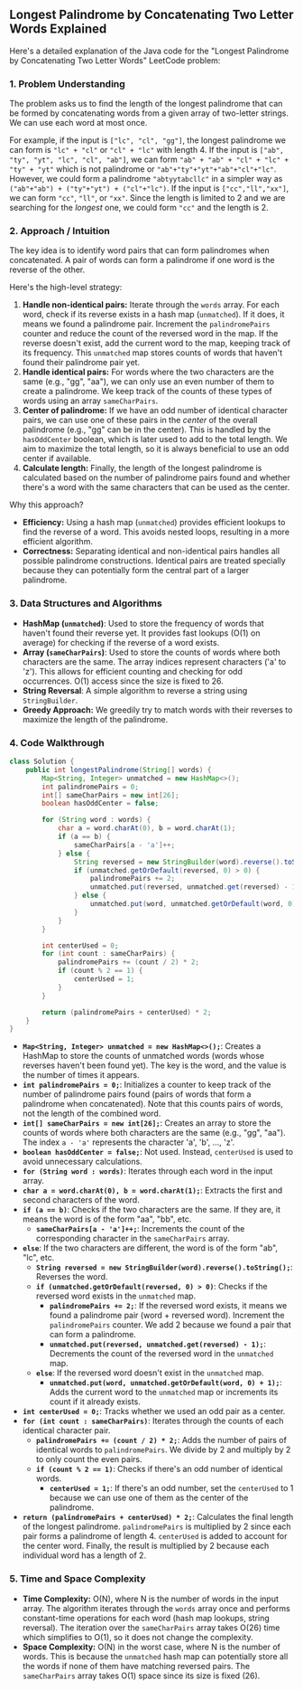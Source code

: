 ## Longest Palindrome by Concatenating Two Letter Words Explained

Here's a detailed explanation of the Java code for the "Longest Palindrome by Concatenating Two Letter Words" LeetCode problem:

### 1. Problem Understanding

The problem asks us to find the length of the longest palindrome that can be formed by concatenating words from a given array of two-letter strings.  We can use each word at most once.

For example, if the input is `["lc", "cl", "gg"]`, the longest palindrome we can form is `"lc" + "cl"` or `"cl" + "lc"` with length 4.  If the input is `["ab", "ty", "yt", "lc", "cl", "ab"]`, we can form `"ab" + "ab" + "cl" + "lc" + "ty" + "yt"` which is not palindrome or `"ab"+"ty"+"yt"+"ab"+"cl"+"lc"`. However, we could form a palindrome `"abtyytabcllc"` in a simpler way as `("ab"+"ab") + ("ty"+"yt") + ("cl"+"lc")`. If the input is `["cc","ll","xx"]`, we can form `"cc"`, `"ll"`, or `"xx"`.  Since the length is limited to 2 and we are searching for the *longest* one, we could form `"cc"` and the length is 2.

### 2. Approach / Intuition

The key idea is to identify word pairs that can form palindromes when concatenated. A pair of words can form a palindrome if one word is the reverse of the other.

Here's the high-level strategy:

1.  **Handle non-identical pairs:** Iterate through the `words` array. For each word, check if its reverse exists in a hash map (`unmatched`). If it does, it means we found a palindrome pair. Increment the `palindromePairs` counter and reduce the count of the reversed word in the map. If the reverse doesn't exist, add the current word to the map, keeping track of its frequency. This `unmatched` map stores counts of words that haven't found their palindrome pair yet.
2.  **Handle identical pairs:**  For words where the two characters are the same (e.g., "gg", "aa"), we can only use an even number of them to create a palindrome. We keep track of the counts of these types of words using an array `sameCharPairs`.
3.  **Center of palindrome:** If we have an odd number of identical character pairs, we can use one of these pairs in the *center* of the overall palindrome (e.g., "gg" can be in the center). This is handled by the `hasOddCenter` boolean, which is later used to add to the total length.  We aim to maximize the total length, so it is always beneficial to use an odd center if available.
4.  **Calculate length:** Finally, the length of the longest palindrome is calculated based on the number of palindrome pairs found and whether there's a word with the same characters that can be used as the center.

Why this approach?

*   **Efficiency:** Using a hash map (`unmatched`) provides efficient lookups to find the reverse of a word.  This avoids nested loops, resulting in a more efficient algorithm.
*   **Correctness:**  Separating identical and non-identical pairs handles all possible palindrome constructions.  Identical pairs are treated specially because they can potentially form the central part of a larger palindrome.

### 3. Data Structures and Algorithms

*   **HashMap (`unmatched`)**: Used to store the frequency of words that haven't found their reverse yet.  It provides fast lookups (O(1) on average) for checking if the reverse of a word exists.
*   **Array (`sameCharPairs`)**:  Used to store the counts of words where both characters are the same. The array indices represent characters ('a' to 'z').  This allows for efficient counting and checking for odd occurrences.  O(1) access since the size is fixed to 26.
*   **String Reversal**: A simple algorithm to reverse a string using `StringBuilder`.
*   **Greedy Approach:** We greedily try to match words with their reverses to maximize the length of the palindrome.

### 4. Code Walkthrough

```java
class Solution {
    public int longestPalindrome(String[] words) {
        Map<String, Integer> unmatched = new HashMap<>();
        int palindromePairs = 0;
        int[] sameCharPairs = new int[26]; 
        boolean hasOddCenter = false;

        for (String word : words) {
            char a = word.charAt(0), b = word.charAt(1);
            if (a == b) {
                sameCharPairs[a - 'a']++;
            } else {
                String reversed = new StringBuilder(word).reverse().toString();
                if (unmatched.getOrDefault(reversed, 0) > 0) {
                    palindromePairs += 2;
                    unmatched.put(reversed, unmatched.get(reversed) - 1);
                } else {
                    unmatched.put(word, unmatched.getOrDefault(word, 0) + 1);
                }
            }
        }

        int centerUsed = 0;
        for (int count : sameCharPairs) {
            palindromePairs += (count / 2) * 2;
            if (count % 2 == 1) {
                centerUsed = 1; 
            }
        }

        return (palindromePairs + centerUsed) * 2;
    }
}
```

*   **`Map<String, Integer> unmatched = new HashMap<>();`**:  Creates a HashMap to store the counts of unmatched words (words whose reverses haven't been found yet). The key is the word, and the value is the number of times it appears.
*   **`int palindromePairs = 0;`**:  Initializes a counter to keep track of the number of palindrome pairs found (pairs of words that form a palindrome when concatenated). Note that this counts pairs of words, not the length of the combined word.
*   **`int[] sameCharPairs = new int[26];`**:  Creates an array to store the counts of words where both characters are the same (e.g., "gg", "aa"). The index `a - 'a'` represents the character 'a', 'b', ..., 'z'.
*   **`boolean hasOddCenter = false;`**:  Not used.  Instead, `centerUsed` is used to avoid unnecessary calculations.
*   **`for (String word : words)`**:  Iterates through each word in the input array.
*   **`char a = word.charAt(0), b = word.charAt(1);`**:  Extracts the first and second characters of the word.
*   **`if (a == b)`**:  Checks if the two characters are the same.  If they are, it means the word is of the form "aa", "bb", etc.
    *   **`sameCharPairs[a - 'a']++;`**:  Increments the count of the corresponding character in the `sameCharPairs` array.
*   **`else`**:  If the two characters are different, the word is of the form "ab", "lc", etc.
    *   **`String reversed = new StringBuilder(word).reverse().toString();`**:  Reverses the word.
    *   **`if (unmatched.getOrDefault(reversed, 0) > 0)`**: Checks if the reversed word exists in the `unmatched` map.
        *   **`palindromePairs += 2;`**:  If the reversed word exists, it means we found a palindrome pair (word + reversed word). Increment the `palindromePairs` counter. We add 2 because we found a pair that can form a palindrome.
        *   **`unmatched.put(reversed, unmatched.get(reversed) - 1);`**:  Decrements the count of the reversed word in the `unmatched` map.
    *   **`else`**:  If the reversed word doesn't exist in the `unmatched` map.
        *   **`unmatched.put(word, unmatched.getOrDefault(word, 0) + 1);`**:  Adds the current word to the `unmatched` map or increments its count if it already exists.
*   **`int centerUsed = 0;`**: Tracks whether we used an odd pair as a center.
*   **`for (int count : sameCharPairs)`**:  Iterates through the counts of each identical character pair.
    *   **`palindromePairs += (count / 2) * 2;`**:  Adds the number of pairs of identical words to `palindromePairs`.  We divide by 2 and multiply by 2 to only count the even pairs.
    *   **`if (count % 2 == 1)`**:  Checks if there's an odd number of identical words.
        *   **`centerUsed = 1;`**:  If there's an odd number, set the `centerUsed` to 1 because we can use one of them as the center of the palindrome.
*   **`return (palindromePairs + centerUsed) * 2;`**:  Calculates the final length of the longest palindrome. `palindromePairs` is multiplied by 2 since each pair forms a palindrome of length 4.  `centerUsed` is added to account for the center word. Finally, the result is multiplied by 2 because each individual word has a length of 2.

### 5. Time and Space Complexity

*   **Time Complexity:** O(N), where N is the number of words in the input array. The algorithm iterates through the `words` array once and performs constant-time operations for each word (hash map lookups, string reversal).  The iteration over the `sameCharPairs` array takes O(26) time which simplifies to O(1), so it does not change the complexity.
*   **Space Complexity:** O(N) in the worst case, where N is the number of words. This is because the `unmatched` hash map can potentially store all the words if none of them have matching reversed pairs. The `sameCharPairs` array takes O(1) space since its size is fixed (26).
